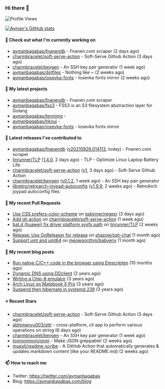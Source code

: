### Hi there 👋

![Profile Views](https://komarev.com/ghpvc/?username=aymanbagabas&label=PROFILE+VIEWS)

[![Ayman's GitHub stats](https://github-readme-stats.vercel.app/api?username=aymanbagabas&count_private=true&show_icons=true)](https://github.com/anuraghazra/github-readme-stats)

#### 👷 Check out what I'm currently working on

- [aymanbagabas/fnanendb](https://github.com/aymanbagabas/fnanendb) - Fnanen.com scraper (2 days ago)
- [charmbracelet/soft-serve-action](https://github.com/charmbracelet/soft-serve-action) - Soft-Serve Github Action (3 days ago)
- [charmbracelet/keygen](https://github.com/charmbracelet/keygen) - An SSH key pair generator (1 week ago)
- [aymanbagabas/dotfiles](https://github.com/aymanbagabas/dotfiles) - Nothing like ~ (2 weeks ago)
- [aymanbagabas/iosevka-fonts](https://github.com/aymanbagabas/iosevka-fonts) - Iosevka fonts mirror (2 weeks ago)

#### 🌱 My latest projects

- [aymanbagabas/fnanendb](https://github.com/aymanbagabas/fnanendb) - Fnanen.com scraper
- [aymanbagabas/fss3](https://github.com/aymanbagabas/fss3) - FSS3 is an S3 filesystem abstraction layer for Golang
- [aymanbagabas/termimg](https://github.com/aymanbagabas/termimg) - 
- [aymanbagabas/hknui](https://github.com/aymanbagabas/hknui) - 
- [aymanbagabas/iosevka-fonts](https://github.com/aymanbagabas/iosevka-fonts) - Iosevka fonts mirror

#### 🔭 Latest releases I've contributed to

- [aymanbagabas/fnanendb](https://github.com/aymanbagabas/fnanendb) ([v20210926.014113](https://github.com/aymanbagabas/fnanendb/releases/tag/v20210926.014113), today) - Fnanen.com scraper
- [linrunner/TLP](https://github.com/linrunner/TLP) ([1.4.0](https://github.com/linrunner/TLP/releases/tag/1.4.0), 2 days ago) - TLP - Optimize Linux Laptop Battery Life
- [charmbracelet/soft-serve-action](https://github.com/charmbracelet/soft-serve-action) ([v1](https://github.com/charmbracelet/soft-serve-action/releases/tag/v1), 3 days ago) - Soft-Serve Github Action
- [charmbracelet/keygen](https://github.com/charmbracelet/keygen) ([v0.1.2](https://github.com/charmbracelet/keygen/releases/tag/v0.1.2), 1 week ago) - An SSH key pair generator
- [libretro/retroarch-joypad-autoconfig](https://github.com/libretro/retroarch-joypad-autoconfig) ([v1.9.9](https://github.com/libretro/retroarch-joypad-autoconfig/releases/tag/v1.9.9), 2 weeks ago) - RetroArch joypad autoconfig files

#### 🔨 My recent Pull Requests

- [Use CSS prefers-color-scheme](https://github.com/gskinner/regexr/pull/443) on [gskinner/regexr](https://github.com/gskinner/regexr) (3 days ago)
- [Add gh action](https://github.com/charmbracelet/soft-serve-action/pull/1) on [charmbracelet/soft-serve-action](https://github.com/charmbracelet/soft-serve-action) (1 week ago)
- [bat.d (huawei) fix driver platform sysfs path](https://github.com/linrunner/TLP/pull/577) on [linrunner/TLP](https://github.com/linrunner/TLP) (2 weeks ago)
- [Release: Use GoReleaser for release](https://github.com/shazow/ssh-chat/pull/400) on [shazow/ssh-chat](https://github.com/shazow/ssh-chat) (1 month ago)
- [Support uint and uint64](https://github.com/meowgorithm/babyenv/pull/2) on [meowgorithm/babyenv](https://github.com/meowgorithm/babyenv) (1 month ago)

#### 📜 My recent blog posts

- [Run native C/C&#43;&#43; code in the browser using Emscripten](https://aymanbagabas.com/blog/2020/11/18/run-native-c-c&#43;&#43;-code-in-the-browser-using-emscripten.html) (10 months ago)
- [Dynamic DNS using DDclient](https://aymanbagabas.com/blog/2019/02/16/dynamic-dns-using-ddclient.html) (2 years ago)
- [Writing a Chip-8 emulator](https://aymanbagabas.com/blog/2018/09/17/chip-8-emulator.html) (3 years ago)
- [Arch Linux on Matebook X Pro](https://aymanbagabas.com/blog/2018/07/23/archlinux-on-matebook-x-pro.html) (3 years ago)
- [Suspend then hibernate in systemd 239](https://aymanbagabas.com/blog/2018/07/18/suspend-then-hibernate.html) (3 years ago)

#### ⭐ Recent Stars

- [charmbracelet/soft-serve-action](https://github.com/charmbracelet/soft-serve-action) - Soft-Serve Github Action (3 days ago)
- [abhimanyu003/sttr](https://github.com/abhimanyu003/sttr) - cross-platform, cli app to perform various operations on string (6 days ago)
- [charmbracelet/keygen](https://github.com/charmbracelet/keygen) - An SSH key pair generator (1 week ago)
- [tomnomnom/gron](https://github.com/tomnomnom/gron) - Make JSON greppable! (2 weeks ago)
- [muesli/readme-scribe](https://github.com/muesli/readme-scribe) - A GitHub Action that automatically generates &amp; updates markdown content (like your README.md) (2 weeks ago)

#### 📫 How to reach me

- Twitter: https://twitter.com/aymanbagabas
- Blog: https://aymanbagabas.com/blog

